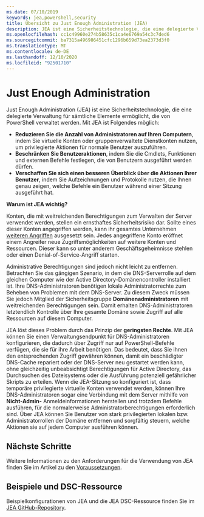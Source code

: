 ```yaml
---
ms.date: 07/10/2019
keywords: jea,powershell,security
title: Übersicht zu Just Enough Administration (JEA)
description: JEA ist eine Sicherheitstechnologie, die eine delegierte Verwaltung für sämtliche Elemente ermöglicht, die von PowerShell verwaltet werden.
ms.openlocfilehash: cc1c49960e274b58635c1ca4e6769a54c3c7ded6
ms.sourcegitcommit: ba7315a496986451cfc1296b659d73ea2373d3f0
ms.translationtype: MT
ms.contentlocale: de-DE
ms.lasthandoff: 12/10/2020
ms.locfileid: "92501710"
---
```

# <a name="just-enough-administration"></a>Just Enough Administration

Just Enough Administration (JEA) ist eine Sicherheitstechnologie, die eine delegierte Verwaltung für sämtliche Elemente ermöglicht, die von PowerShell verwaltet werden. Mit JEA ist Folgendes möglich:

- **Reduzieren Sie die Anzahl von Administratoren auf Ihren Computern**, indem Sie virtuelle Konten oder gruppenverwaltete Dienstkonten nutzen, um privilegierte Aktionen für normale Benutzer auszuführen.
- **Beschränken Sie Benutzeraktionen**, indem Sie die Cmdlets, Funktionen und externen Befehle festlegen, die von Benutzern ausgeführt werden dürfen.
- **Verschaffen Sie sich einen besseren Überblick über die Aktionen Ihrer Benutzer**, indem Sie Aufzeichnungen und Protokolle nutzen, die Ihnen genau zeigen, welche Befehle ein Benutzer während einer Sitzung ausgeführt hat.

**Warum ist JEA wichtig?**

Konten, die mit weitreichenden Berechtigungen zum Verwalten der Server verwendet werden, stellen ein ernsthaftes Sicherheitsrisiko dar. Sollte eines dieser Konten angegriffen werden, kann ihr gesamtes Unternehmen [weiteren Angriffen](https://aka.ms/pth) ausgesetzt sein. Jedes angegriffene Konto eröffnet einem Angreifer neue Zugriffsmöglichkeiten auf weitere Konten und Ressourcen. Dieser kann so unter anderem Geschäftsgeheimnisse stehlen oder einen Denial-of-Service-Angriff starten.

Administrative Berechtigungen sind jedoch nicht leicht zu entfernen. Betrachten Sie das gängigen Szenario, in dem die DNS-Serverrolle auf dem gleichen Computer wie der Active Directory-Domänencontroller installiert ist. Ihre DNS-Administratoren benötigen lokale Administratorrechte zum Beheben von Problemen mit dem DNS-Server. Zu diesem Zweck müssen Sie jedoch Mitglied der Sicherheitsgruppe **Domänenadministratoren** mit weitreichenden Berechtigungen sein. Damit erhalten DNS-Administratoren letztendlich Kontrolle über Ihre gesamte Domäne sowie Zugriff auf alle Ressourcen auf diesem Computer.

JEA löst dieses Problem durch das Prinzip der **geringsten Rechte**. Mit JEA können Sie einen Verwaltungsendpunkt für DNS-Administratoren konfigurieren, die dadurch über Zugriff nur auf PowerShell-Befehle verfügen, die sie für ihre Arbeit benötigen. Das bedeutet, dass Sie ihnen den entsprechenden Zugriff gewähren können, damit ein beschädigter DNS-Cache repariert oder der DNS-Server neu gestartet werden kann, ohne gleichzeitig unbeabsichtigt Berechtigungen für Active Directory, das Durchsuchen des Dateisystems oder die Ausführung potenziell gefährlicher Skripts zu erteilen. Wenn die JEA-Sitzung so konfiguriert ist, dass temporäre privilegierte virtuelle Konten verwendet werden, können Ihre DNS-Administratoren sogar eine Verbindung mit dem Server mithilfe von **Nicht-Admin-** Anmeldeinformationen herstellen und trotzdem Befehle ausführen, für die normalerweise Administratorberechtigungen erforderlich sind. Über JEA können Sie Benutzer von stark privilegierten lokalen bzw. Administratorrollen der Domäne entfernen und sorgfältig steuern, welche Aktionen sie auf jedem Computer ausführen können.

## <a name="next-steps"></a>Nächste Schritte

Weitere Informationen zu den Anforderungen für die Verwendung von JEA finden Sie im Artikel zu den [Voraussetzungen](prerequisites.md).

## <a name="samples-and-dsc-resource"></a>Beispiele und DSC-Ressource

Beispielkonfigurationen von JEA und die JEA DSC-Ressource finden Sie im [JEA GitHub-Repository](https://github.com/PowerShell/JEA).
